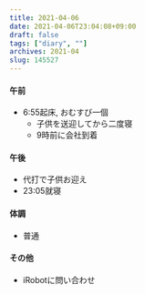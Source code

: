 ```yaml
---
title: 2021-04-06
date: 2021-04-06T23:04:08+09:00
draft: false
tags: ["diary", ""]
archives: 2021-04
slug: 145527
---
```

#### 午前
- 6:55起床, おむすび一個
  - 子供を送迎してから二度寝
  - 9時前に会社到着
#### 午後
- 代打で子供お迎え
- 23:05就寝
#### 体調
- 普通
#### その他
- iRobotに問い合わせ